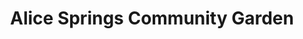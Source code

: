 ---
layout: project
title: Alice Springs Community Garden
name_for_thumbnail: ASCG
client: ASCG
thumbnail_image: /uploads/site-image-alice-springs-community-garden.jpg
header_image: /uploads/site-image-alice-springs-community-garden.jpg
platforms: [NationBuilder, Aware v2]
year: 2017
roles: Frontend & backend development
web:
  launch_url: https://www.alicecommunitygarden.org.au/
  images:
    - /uploads/site-web-alice-springs-community-garden.png
type: Campaigning Platform
category: Development for Code Nation Australia
tags: [Campaign Platform, Theme Dark]
type_slug: project
order: 12
---